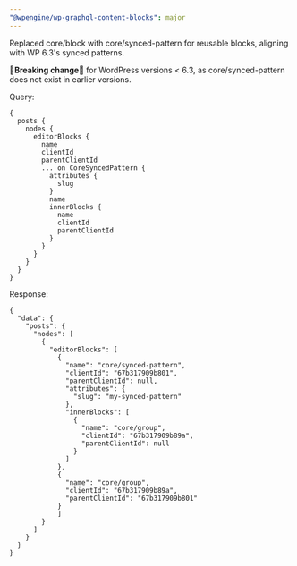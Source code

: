 ```yaml
---
"@wpengine/wp-graphql-content-blocks": major
---
```


Replaced core/block with core/synced-pattern for reusable blocks, aligning with WP 6.3's synced patterns. 

**🚨Breaking change🚨** for WordPress versions < 6.3, as core/synced-pattern does not exist in earlier versions.

Query:
```
{
  posts {
    nodes {
      editorBlocks {
        name
        clientId
        parentClientId
        ... on CoreSyncedPattern {
          attributes {
            slug
          }
          name
          innerBlocks {
            name
            clientId
            parentClientId
          }
        }
      }
    }
  }
}
```
Response:
```
{
  "data": {
    "posts": {
      "nodes": [
        {
          "editorBlocks": [
            {
              "name": "core/synced-pattern",
              "clientId": "67b317909b801",
              "parentClientId": null,
              "attributes": {
                "slug": "my-synced-pattern"
              },
              "innerBlocks": [
                {
                  "name": "core/group",
                  "clientId": "67b317909b89a",
                  "parentClientId": null
                }
              ]
            },
            {
              "name": "core/group",
              "clientId": "67b317909b89a",
              "parentClientId": "67b317909b801"
            }
            ]
        }
      ]
    }
  }
}
```
